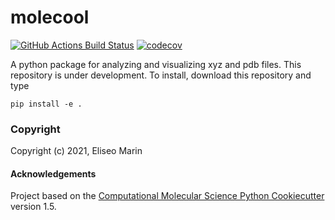 molecool
==============================
[//]: # (Badges)
[![GitHub Actions Build Status](https://github.com/REPLACE_WITH_OWNER_ACCOUNT/molecool/workflows/CI/badge.svg)](https://github.com/REPLACE_WITH_OWNER_ACCOUNT/molecool/actions?query=workflow%3ACI)
[![codecov](https://codecov.io/gh/REPLACE_WITH_OWNER_ACCOUNT/molecool/branch/master/graph/badge.svg)](https://codecov.io/gh/REPLACE_WITH_OWNER_ACCOUNT/molecool/branch/master)


A python package for analyzing and visualizing xyz and pdb files. This repository is under development. To install, download this repository and type

`pip install -e .`

### Copyright

Copyright (c) 2021, Eliseo Marin


#### Acknowledgements
 
Project based on the 
[Computational Molecular Science Python Cookiecutter](https://github.com/molssi/cookiecutter-cms) version 1.5.
